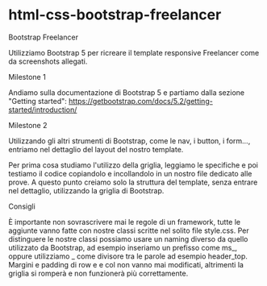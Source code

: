 # html-css-bootstrap-freelancer

Bootstrap Freelancer

Utilizziamo Bootstrap 5 per ricreare il template responsive Freelancer come da screenshots allegati.

Milestone 1

Andiamo sulla documentazione di Bootstrap 5 e partiamo dalla sezione "Getting started":
https://getbootstrap.com/docs/5.2/getting-started/introduction/

Milestone 2

Utilizzando gli altri strumenti di Bootstrap, come le nav, i button, i form..., entriamo nel dettaglio del layout del nostro template.

Per prima cosa studiamo l'utilizzo della griglia, leggiamo le specifiche e poi testiamo il codice copiandolo e incollandolo in un nostro file dedicato alle prove.
A questo punto creiamo solo la struttura del template, senza entrare nel dettaglio, utilizzando la griglia di Bootstrap.

Consigli

È importante non sovrascrivere mai le regole di un framework, tutte le aggiunte vanno fatte con nostre classi scritte nel solito file style.css.
Per distinguere le nostre classi possiamo usare un naming diverso da quello utilizzato da Bootstrap, ad esempio inseriamo un prefisso come ms_, oppure utilizziamo _ come divisore tra le parole ad esempio header_top.
Margini e padding di row e e col non vanno mai modificati, altrimenti la griglia si romperà e non funzionerà più correttamente.
